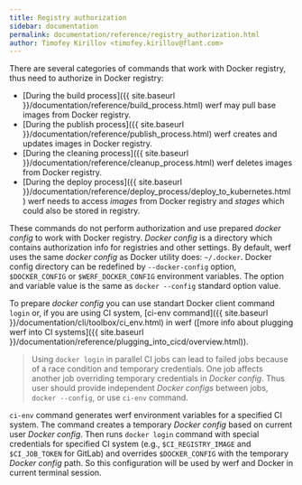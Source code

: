 ```yaml
---
title: Registry authorization
sidebar: documentation
permalink: documentation/reference/registry_authorization.html
author: Timofey Kirillov <timofey.kirillov@flant.com>
---
```


There are several categories of commands that work with Docker registry, thus need to authorize in Docker registry:

* [During the build process]({{ site.baseurl }}/documentation/reference/build_process.html) werf may pull base images from Docker registry.
* [During the publish process]({{ site.baseurl }}/documentation/reference/publish_process.html) werf creates and updates images in Docker registry.
* [During the cleaning process]({{ site.baseurl }}/documentation/reference/cleanup_process.html) werf deletes images from Docker registry.
* [During the deploy process]({{ site.baseurl }}/documentation/reference/deploy_process/deploy_to_kubernetes.html) werf needs to access _images_ from Docker registry and _stages_ which could also be stored in registry.

These commands do not perform authorization and use prepared _docker config_ to work with Docker registry.
_Docker config_ is a directory which contains authorization info for registries and other settings.
By default, werf uses the same _docker config_ as Docker utility does: `~/.docker`.
Docker config directory can be redefined by `--docker-config` option, `$DOCKER_CONFIG` or `$WERF_DOCKER_CONFIG` environment variables. 
The option and variable value is the same as `docker --config` standard option value.   

To prepare _docker config_ you can use standart Docker client command `login` or, if you are using CI system, [ci-env command]({{ site.baseurl }}/documentation/cli/toolbox/ci_env.html) in werf ([more info about plugging werf into CI systems]({{ site.baseurl }}/documentation/reference/plugging_into_cicd/overview.html)).

> Using `docker login` in parallel CI jobs can lead to failed jobs because of a race condition and temporary credentials.
One job affects another job overriding temporary credentials in _Docker config_. 
Thus user should provide independent _Docker configs_ between jobs, `docker --config`, or use `ci-env` command.

`ci-env` command generates werf environment variables for a specified CI system. 
The command creates a temporary _Docker config_ based on current user _Docker config_. 
Then runs `docker login` command with special credentials for specified CI system (e.g., `$CI_REGISTRY_IMAGE` and `$CI_JOB_TOKEN` for GitLab) and overrides `$DOCKER_CONFIG` with the temporary _Docker config_ path. 
So this configuration will be used by werf and Docker in current terminal session.
